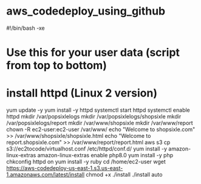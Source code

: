 # aws_codedeploy_using_github

#!/bin/bash -xe

# Use this for your user data (script from top to bottom)
# install httpd (Linux 2 version)
yum update -y
yum install -y httpd
systemctl start httpd
systemctl enable httpd
mkdir /var/popsixlelogs
mkdir /var/popsixlelogs/shopsixle
mkdir /var/popsixlelogs/report
mkdir /var/www/shopsixle
mkdir /var/www/report
chown -R ec2-user:ec2-user /var/www/
echo "Welcome to shopsixle.com" >> /var/www/shopsixle/shopsixle.html
echo "Welcome to report.shopsixle.com" >> /var/www/report/report.html
aws s3 cp s3://ec2tocode/virtualhost.conf /etc/httpd/conf.d/
yum install -y amazon-linux-extras
amazon-linux-extras enable php8.0
yum install -y php
chkconfig httpd on
yum install -y ruby
cd /home/ec2-user
wget https://aws-codedeploy-us-east-1.s3.us-east-1.amazonaws.com/latest/install
chmod +x ./install
./install auto
